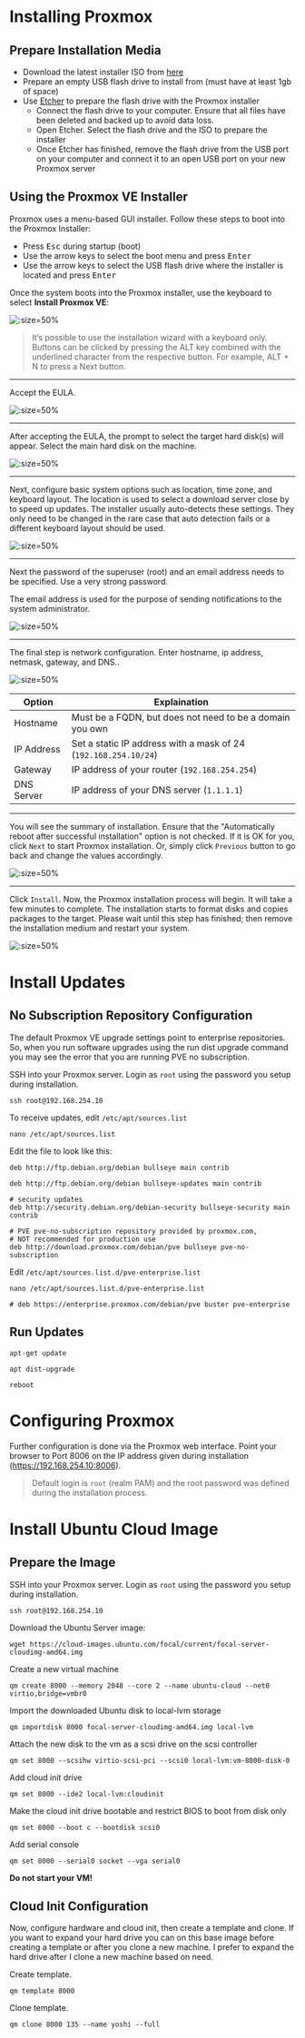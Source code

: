# Installing Proxmox

## Prepare Installation Media

- Download the latest installer ISO from [here](https://www.proxmox.com/en/downloads/category/iso-images-pve)
- Prepare an empty USB flash drive to install from (must have at least 1gb of space)
- Use [Etcher](https://www.balena.io/etcher#download-etcher) to prepare the flash drive with the Proxmox installer
  - Connect the flash drive to your computer. Ensure that all files have been deleted and backed up to avoid data loss.
  - Open Etcher. Select the flash drive and the ISO to prepare the installer
  - Once Etcher has finished, remove the flash drive from the USB port on your computer and connect it to an open USB port on your new Proxmox server

## Using the Proxmox VE Installer

Proxmox uses a menu-based GUI installer. Follow these steps to boot into the Proxmox Installer:

- Press <kbd>Esc</kbd> during startup (boot)
- Use the arrow keys to select the boot menu and press <kbd>Enter</kbd>
- Use the arrow keys to select the USB flash drive where the installer is located and press <kbd>Enter</kbd>

Once the system boots into the Proxmox installer, use the keyboard to select **Install Proxmox VE**:

![](https://ostechnix.com/wp-content/uploads/2022/03/Proxmox-installer-welcome-screen.png.webp ':size=50%')

> It’s possible to use the installation wizard with a keyboard only. Buttons can be clicked by pressing the ALT key combined with the underlined character from the respective button. For example, ALT + N to press a Next button.

---

Accept the EULA.

![](https://ostechnix.com/wp-content/uploads/2022/03/Accept-license-agreement.png ':size=50%')

---

After accepting the EULA, the prompt to select the target hard disk(s) will appear. Select the main hard disk on the machine.

![](https://ostechnix.com/wp-content/uploads/2022/03/Choose-target-drive.png.webp ':size=50%')

---

Next, configure basic system options such as location, time zone, and keyboard layout. The location is used to select a download server close by to speed up updates. The installer usually auto-detects these settings. They only need to be changed in the rare case that auto detection fails or a different keyboard layout should be used.

![](https://ostechnix.com/wp-content/uploads/2022/03/Choose-location-and-timezone.png.webp ':size=50%')

---

Next the password of the superuser (root) and an email address needs to be specified. Use a very strong password.

The email address is used for the purpose of sending notifications to the system administrator.

![](https://ostechnix.com/wp-content/uploads/2022/03/Provide-administration-password-and-Email-address.png.webp ':size=50%')

---

The final step is network configuration. Enter hostname, ip address, netmask, gateway, and DNS..

![](https://ostechnix.com/wp-content/uploads/2022/03/Network-configuration.png.webp ':size=50%')

| Option     | Explaination                                                    |
| ---------- | --------------------------------------------------------------- |
| Hostname   | Must be a FQDN, but does not need to be a domain you own        |
| IP Address | Set a static IP address with a mask of 24 (`192.168.254.10/24`) |
| Gateway    | IP address of your router (`192.168.254.254`)                   |
| DNS Server | IP address of your DNS server (`1.1.1.1`)                       |

---

You will see the summary of installation. Ensure that the "Automatically reboot after successful installation" option is not checked. If it is OK for you, click `Next` to start Proxmox installation. Or, simply click `Previous` button to go back and change the values accordingly.

![](https://ostechnix.com/wp-content/uploads/2022/03/Proxmox-installation-summary.png.webp ':size=50%')

---

Click `Install`. Now, the Proxmox installation process will begin. It will take a few minutes to complete. The installation starts to format disks and copies packages to the target. Please wait until this step has finished; then remove the installation medium and restart your system.

![](https://ostechnix.com/wp-content/uploads/2022/03/Installing-Proxmox.png.webp ':size=50%')

# Install Updates

## No Subscription Repository Configuration

The default Proxmox VE upgrade settings point to enterprise repositories. So, when you run software upgrades using the run dist upgrade command you may see the error that you are running PVE no subscription.

SSH into your Proxmox server. Login as `root` using the password you setup during installation.

```shell
ssh root@192.168.254.10
```

To receive updates, edit `/etc/apt/sources.list`

```shell
nano /etc/apt/sources.list
```

Edit the file to look like this:

```sources.list
deb http://ftp.debian.org/debian bullseye main contrib

deb http://ftp.debian.org/debian bullseye-updates main contrib

# security updates
deb http://security.debian.org/debian-security bullseye-security main contrib

# PVE pve-no-subscription repository provided by proxmox.com,
# NOT recommended for production use
deb http://download.proxmox.com/debian/pve bullseye pve-no-subscription

```

Edit `/etc/apt/sources.list.d/pve-enterprise.list`

```shell
nano /etc/apt/sources.list.d/pve-enterprise.list
```

```pve-enterprise.list
# deb https://enterprise.proxmox.com/debian/pve buster pve-enterprise
```

## Run Updates

```shell
apt-get update
```

```shell
apt dist-upgrade
```

```shell
reboot
```

# Configuring Proxmox

Further configuration is done via the Proxmox web interface. Point your browser to Port 8006 on the IP address given during installation (https://192.168.254.10:8006).

> Default login is `root` (realm PAM) and the root password was defined during the installation process.

# Install Ubuntu Cloud Image

## Prepare the Image

SSH into your Proxmox server. Login as `root` using the password you setup during installation.

```shell
ssh root@192.168.254.10
```

Download the Ubuntu Server image:

```shell
wget https://cloud-images.ubuntu.com/focal/current/focal-server-cloudimg-amd64.img
```

Create a new virtual machine

```shell
qm create 8000 --memory 2048 --core 2 --name ubuntu-cloud --net0 virtio,bridge=vmbr0
```

Import the downloaded Ubuntu disk to local-lvm storage

```shell
qm importdisk 8000 focal-server-cloudimg-amd64.img local-lvm
```

Attach the new disk to the vm as a scsi drive on the scsi controller

```shell
qm set 8000 --scsihw virtio-scsi-pci --scsi0 local-lvm:vm-8000-disk-0
```

Add cloud init drive

```shell
qm set 8000 --ide2 local-lvm:cloudinit
```

Make the cloud init drive bootable and restrict BIOS to boot from disk only

```shell
qm set 8000 --boot c --bootdisk scsi0
```

Add serial console

```shell
qm set 8000 --serial0 socket --vga serial0
```

**Do not start your VM!**

## Cloud Init Configuration

Now, configure hardware and cloud init, then create a template and clone. If you want to expand your hard drive you can on this base image before creating a template or after you clone a new machine. I prefer to expand the hard drive after I clone a new machine based on need.

Create template.

```shell
qm template 8000
```

Clone template.

```shell
qm clone 8000 135 --name yoshi --full
```
